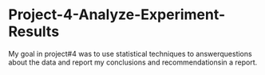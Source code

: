 # Project-4-Analyze-Experiment-Results
My goal in project#4 was to ​use  statistical​ ​techniques​ ​to​ ​answer​ ​questions​ ​about​ ​the​ ​data​ ​and​ ​report​ ​my​ ​conclusions​ ​and  recommendations​ ​in​ ​a​ ​report. 

